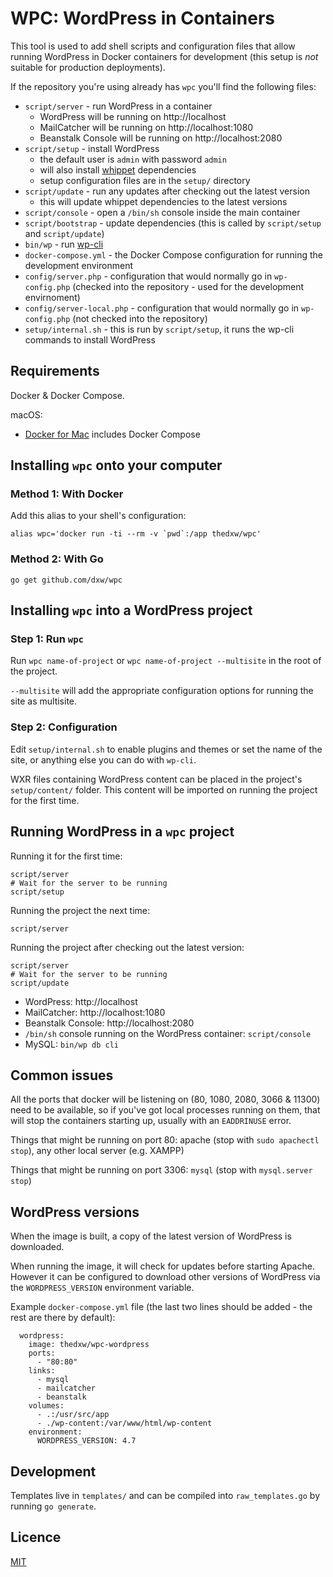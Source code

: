 # WPC: WordPress in Containers

This tool is used to add shell scripts and configuration files that allow running WordPress in Docker containers for development (this setup is *not* suitable for production deployments).

If the repository you're using already has `wpc` you'll find the following files:

- `script/server` - run WordPress in a container
  - WordPress will be running on http://localhost
  - MailCatcher will be running on http://localhost:1080
  - Beanstalk Console will be running on http://localhost:2080
- `script/setup` - install WordPress
  - the default user is `admin` with password `admin`
  - will also install [whippet](https://github.com/dxw/whippet) dependencies
  - setup configuration files are in the `setup/` directory
- `script/update` - run any updates after checking out the latest version
  - this will update whippet dependencies to the latest versions
- `script/console` - open a `/bin/sh` console inside the main container
- `script/bootstrap` - update dependencies (this is called by `script/setup` and `script/update`)
- `bin/wp` - run [wp-cli](https://wp-cli.org/)
- `docker-compose.yml` - the Docker Compose configuration for running the development environment
- `config/server.php` - configuration that would normally go in `wp-config.php` (checked into the repository - used for the development envirnoment)
- `config/server-local.php` - configuration that would normally go in `wp-config.php` (not checked into the repository)
- `setup/internal.sh` - this is run by `script/setup`, it runs the wp-cli commands to install WordPress

## Requirements

Docker & Docker Compose.

macOS:

- [Docker for Mac](https://docs.docker.com/docker-for-mac/install/) includes Docker Compose

## Installing `wpc` onto your computer

### Method 1: With Docker

Add this alias to your shell's configuration:

```
alias wpc='docker run -ti --rm -v `pwd`:/app thedxw/wpc'
```

### Method 2: With Go

```
go get github.com/dxw/wpc
```

## Installing `wpc` into a WordPress project

### Step 1: Run `wpc`

Run `wpc name-of-project` or `wpc name-of-project --multisite` in the root of the project.

`--multisite` will add the appropriate configuration options for running the site as multisite.

### Step 2: Configuration

Edit `setup/internal.sh` to enable plugins and themes or set the name of the site, or anything else you can do with `wp-cli`.

WXR files containing WordPress content can be placed in the project's `setup/content/` folder. This content will be imported on running the project for the first time.

## Running WordPress in a `wpc` project

Running it for the first time:

```
script/server
# Wait for the server to be running
script/setup
```

Running the project the next time:

```
script/server
```

Running the project after checking out the latest version:

```
script/server
# Wait for the server to be running
script/update
```

- WordPress: http://localhost
- MailCatcher: http://localhost:1080
- Beanstalk Console: http://localhost:2080
- `/bin/sh` console running on the WordPress container: `script/console`
- MySQL: `bin/wp db cli`

## Common issues

All the ports that docker will be listening on (80, 1080, 2080, 3066 & 11300) need to be available, so if you've got local processes running on them, that will stop the containers starting up, usually with an `EADDRINUSE` error.

Things that might be running on port 80: apache (stop with `sudo apachectl stop`), any other local server (e.g. XAMPP)

Things that might be running on port 3306: `mysql` (stop with `mysql.server stop`)

## WordPress versions

When the image is built, a copy of the latest version of WordPress is downloaded.

When running the image, it will check for updates before starting Apache. However it can be configured to download other versions of WordPress via the `WORDPRESS_VERSION` environment variable.

Example `docker-compose.yml` file (the last two lines should be added - the rest are there by default):

```
  wordpress:
    image: thedxw/wpc-wordpress
    ports:
      - "80:80"
    links:
      - mysql
      - mailcatcher
      - beanstalk
    volumes:
      - .:/usr/src/app
      - ./wp-content:/var/www/html/wp-content
    environment:
      WORDPRESS_VERSION: 4.7
```

## Development

Templates live in `templates/` and can be compiled into `raw_templates.go` by running `go generate`.

## Licence

[MIT](COPYING.md)
